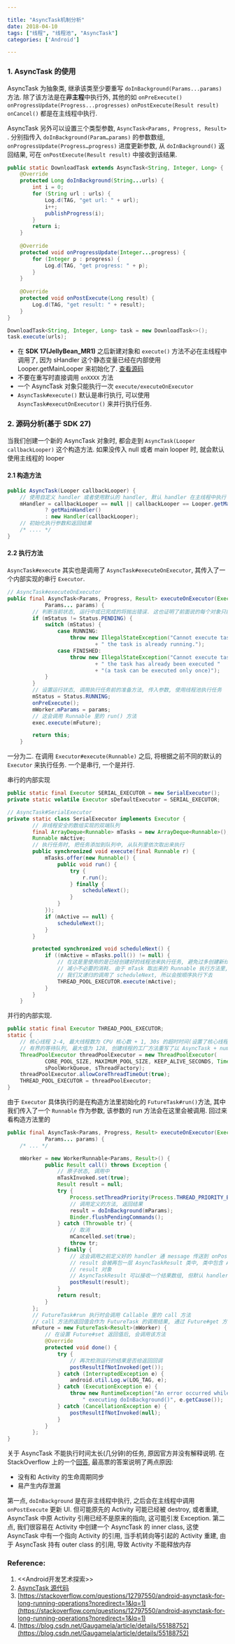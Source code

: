 ```yaml
---

title: "AsyncTask机制分析"
date: 2018-04-10
tags: ["线程", "线程池", "AsyncTask"]
categories: ['Android']

---
```




### 1. AsyncTask 的使用

AsyncTask 为抽象类, 继承该类至少要重写 `doInBackground(Params...params)` 方法. 除了该方法是在**非主程**中执行外, 其他的如 `onPreExecute()` `onProgressUpdate(Progress...progresses)` `onPostExecute(Result result)` `onCancel()` 都是在主线程中执行. 

AsyncTask 另外可以设置三个类型参数, `AsyncTask<Params, Progress, Result>` . 分别指传入  `doInBackground(Param…params)`  的参数数组, `onProgressUpdate(Progress…progress)` 进度更新参数,  从 `doInBackground()` 返回结果, 可在 `onPostExecute(Result result)` 中接收到该结果.

```java
public static DownloadTask extends AsyncTask<String, Integer, Long> {
 	@Override
    protected Long doInBackground(String...urls) {
     	int i = 0;
        for (String url : urls) {
         	Log.d(TAG, "get url: " + url);
            i++;
            publishProgress(i);
        }
        return i;
    }
    
    @Override
    protected void onProgressUpdate(Integer...progress) {
        for (Integer p : progress) {
     		Log.d(TAG, "get progress: " + p);
        }
    }
	
    @Override
    protected void onPostExecute(Long result) {
     	Log.d(TAG, "get result: " + result);    
    }
}

DownloadTask<String, Integer, Long> task = new DownloadTask<>();
task.execute(urls);
```

* 在 **SDK 17(JellyBean_MR1)** 之后新建对象和 `execute()` 方法不必在主线程中调用了, 因为 sHandler 这个静态变量已经在内部使用 Looper.getMainLooper 来初始化了. [查看源码](https://android.googlesource.com/platform/frameworks/base/+/jb-mr1-release/core/java/android/os/AsyncTask.java)
* 不要在重写时直接调用 `onXXXX` 方法
* 一个 AsyncTask 对象只能执行一次 `execute/executeOnExecutor`
* `AsyncTask#execute()` 默认是串行执行, 可以使用 `AsyncTask#executOnExecutor()` 来并行执行任务.



### 2. 源码分析(基于 SDK 27)

当我们创建一个新的 AsyncTask 对象时, 都会走到 `AsyncTask(Looper callbackLooper)` 这个构造方法. 如果没传入 null 或者 main looper 时, 就会默认使用主线程的 looper

#### 2.1 构造方法

```java
public AsyncTask(Looper callbackLooper) {
    // 使用自定义 handler 或者使用默认的 handler, 默认 handler 在主线程中执行
    mHandler = callbackLooper == null || callbackLooper == Looper.getMainLooper()
            ? getMainHandler()
            : new Handler(callbackLooper);
	// 初始化执行参数和返回结果
    /* .... */
}
```

#### 2.2 执行方法

`AsyncTask#execute` 其实也是调用了 `AsyncTask#executeOnExecutor`, 其传入了一个内部实现的串行 `Executor`. 

```java
// AsyncTask#executeOnExecutor
public final AsyncTask<Params, Progress, Result> executeOnExecutor(Executor exec,
            Params... params) {
    	// 判断当前状态, 运行中或已完成的将抛出错误. 这也证明了前面说的每个对象只能调用一次执行
        if (mStatus != Status.PENDING) {
            switch (mStatus) {
                case RUNNING:
                    throw new IllegalStateException("Cannot execute task:"
                            + " the task is already running.");
                case FINISHED:
                    throw new IllegalStateException("Cannot execute task:"
                            + " the task has already been executed "
                            + "(a task can be executed only once)");
            }
        }
    	// 设置运行状态, 调用执行任务前的准备方法, 传入参数, 使用线程池执行任务
        mStatus = Status.RUNNING;
        onPreExecute();
        mWorker.mParams = params;
    	// 这会调用 Runnable 里的 run() 方法
        exec.execute(mFuture);

        return this;
    }
```

一分为二. 在调用 `Executor#execute(Runnable)` 之后, 将根据之前不同的默认的 `Executor` 来执行任务. 一个是串行, 一个是并行. 

串行的内部实现

```java
public static final Executor SERIAL_EXECUTOR = new SerialExecutor();
private static volatile Executor sDefaultExecutor = SERIAL_EXECUTOR;

// AsyncTask#SerialExecutor
private static class SerialExecutor implements Executor {
    	// 非线程安全的数组实现的双端队列
        final ArrayDeque<Runnable> mTasks = new ArrayDeque<Runnable>();
        Runnable mActive;
		// 执行任务时, 把任务添加到队列中, 从队列里依次取出来执行
        public synchronized void execute(final Runnable r) {
            mTasks.offer(new Runnable() {
                public void run() {
                    try {
                        r.run();
                    } finally {
                        scheduleNext();
                    }
                }
            });
            if (mActive == null) {
                scheduleNext();
            }
        }

        protected synchronized void scheduleNext() {
            if ((mActive = mTasks.poll()) != null) {
                // 在这是里使用的是已经创建好的线程池来执行任务, 避免过多创建新线程
                // 减小不必要的消耗. 由于 mTask 取出来的 Runnable 执行方法里, 
                // 我们又递归的调用了 scheduleNext, 所以会按顺序执行下去
                THREAD_POOL_EXECUTOR.execute(mActive);
            }
        }
    }
```

并行的内部实现. 

```java
public static final Executor THREAD_POOL_EXECUTOR;
static {
    // 核心线程 2-4, 最大线程数为 CPU 核心数 + 1, 30s 的超时时间(设置了核心线程也会超时)
    // 有界的等待队列, 最大值为 128, 创建线程的工厂方法重写了以 AsyncTask + number 的线程名
    ThreadPoolExecutor threadPoolExecutor = new ThreadPoolExecutor(
            CORE_POOL_SIZE, MAXIMUM_POOL_SIZE, KEEP_ALIVE_SECONDS, TimeUnit.SECONDS,
            sPoolWorkQueue, sThreadFactory);
    threadPoolExecutor.allowCoreThreadTimeOut(true);
    THREAD_POOL_EXECUTOR = threadPoolExecutor;
}
```

由于 `Executor` 具体执行的是在构造方法里初始化的 `FutureTask#run()`方法, 其中我们传入了一个 `Runnable` 作为参数, 该参数的 run 方法会在这里会被调用. 回过来看构造方法里的

```java
public final AsyncTask<Params, Progress, Result> executeOnExecutor(Executor exec,
            Params... params) {
	/* ... */

    mWorker = new WorkerRunnable<Params, Result>() {
            public Result call() throws Exception {
                // 原子状态, 调用中
                mTaskInvoked.set(true);
                Result result = null;
                try {
                    Process.setThreadPriority(Process.THREAD_PRIORITY_BACKGROUND);
                    // 调用定义的方法, 返回结果
                    result = doInBackground(mParams);
                    Binder.flushPendingCommands();
                } catch (Throwable tr) {
                    // 取消
                    mCancelled.set(true);
                    throw tr;
                } finally {
                    // 这会调用之前定义好的 handler 通 message 传送到 onPostExecute 中
                    // result 会被再包一层 AsyncTaskResult 类中, 类中包含 AsyncTask 对象和
                    // result 对象
                    // AsyncTaskResult 可以接收一个结果数组, 但默认 handler 实现只取一个结果
                    postResult(result);
                }
                return result;
            }
        };
		// FutureTask#run 执行时会调用 Callable 里的 call 方法
    	// call 方法的返回值会作为 FutureTask 的调用结果, 通过 Future#get 方法获得
        mFuture = new FutureTask<Result>(mWorker) {
            // 在设置 Future#set 返回值后, 会调用该方法
            @Override
            protected void done() {
                try {
                    // 再次检测运行的结果是否给返回回调
                    postResultIfNotInvoked(get());
                } catch (InterruptedException e) {
                    android.util.Log.w(LOG_TAG, e);
                } catch (ExecutionException e) {
                    throw new RuntimeException("An error occurred while " +
						" executing doInBackground()", e.getCause());
                } catch (CancellationException e) {
                    postResultIfNotInvoked(null);
                }
            }
        };
}
```

关于 AsyncTask 不能执行时间太长(几分钟)的任务, 原因官方并没有解释说明. 在 StackOverflow 上的一个[回答](https://stackoverflow.com/questions/12797550/android-asynctask-for-long-running-operations?noredirect=1&lq=1),  最高票的答案说明了两点原因:

* 没有和 Activity 的生命周期同步
* 易产生内存泄漏

第一点, `doInBackground` 是在非主线程中执行, 之后会在主线程中调用  `onPostExecute` 更新 UI. 但可能原先的 Activity 可能已经被 destroy, 或者重建, AsyncTask 中原 Activity 引用已经不是原来的指向, 这可能引发 Exception. 第二点, 我们很容易在 Activity 中创建一个 AsyncTask 的 inner class, 这使 AsyncTask 中有一个指向 Activity 的引用, 当手机转向等引起的 Activity 重建, 由于 AsyncTask 持有 outer class 的引用, 导致 Activity 不能释放内存



### Reference:

1. <<Android开发艺术探索>>
2. [AsyncTask 源代码](https://android.googlesource.com/platform/frameworks/base/+/oreo-release/core/java/android/os/AsyncTask.java)
3. [https://stackoverflow.com/questions/12797550/android-asynctask-for-long-running-operations?noredirect=1&lq=1](https://stackoverflow.com/questions/12797550/android-asynctask-for-long-running-operations?noredirect=1&lq=1)
4. [https://blog.csdn.net/Gaugamela/article/details/55188752](https://blog.csdn.net/Gaugamela/article/details/55188752)